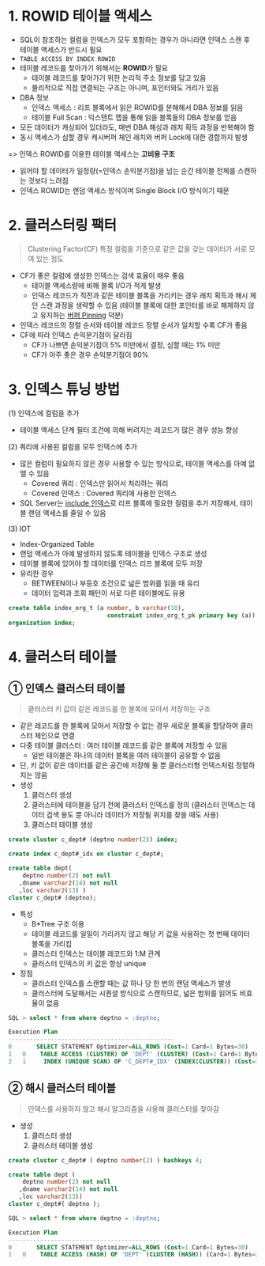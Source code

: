 # 1. ROWID 테이블 액세스
- SQL이 참조하는 컬럼을 인덱스가 모두 포함하는 경우가 아니라면 인덱스 스캔 후 테이블 액세스가 반드시 필요
- `TABLE ACCESS BY INDEX ROWID`
- 테이블 레코드를 찾아가기 위해서는 **ROWID**가 필요 
	- 테이블 레코드를 찾아가기 위한 논리적 주소 정보를 담고 있음
    - 물리적으로 직접 연결되는 구조는 아니며, 포인터와도 거리가 있음
- DBA 정보	
	- 인덱스 액세스 : 리프 블록에서 읽은 ROWID를 분해해서 DBA 정보를 읽음
    - 테이블 Full Scan : 익스텐트 맵을 통해 읽을 블록들의 DBA 정보를 얻음
- 모든 데이터가 캐싱되어 있더라도, 매번 DBA 해싱과 래치 획득 과정을 반복해야 함
- 동시 액세스가 심할 경우 캐시버퍼 체인 래치와 버퍼 Lock에 대한 경합까지 발생 

=> 인덱스 ROWID를 이용한 테이블 액세스는 **고비용 구조**
- 읽어야 할 데이터가 일정량(=인덱스 손익분기점)을 넘는 순간 테이블 전체를 스캔하는 것보다 느려짐 
- 인덱스 ROWID는 랜덤 액세스 방식이며 Single Block I/O 방식이기 때문 

# 2. 클러스터링 팩터
> Clustering Factor(CF)
> 특정 컬럼을 기준으로 같은 값을 갖는 데이터가 서로 모여 있는 정도 

- CF가 좋은 컬럼에 생성한 인덱스는 검색 효율이 매우 좋음 
	- 테이블 액세스량에 비해 블록 I/O가 적게 발생 
    - 인덱스 레코드가 직전과 같은 테이블 블록을 가리키는 경우 래치 획득과 해시 체인 스캔 과정을 생략할 수 있음 
    (테이블 블록에 대한 포인터를 바로 해제하지 않고 유지하는 <u>버퍼 Pinning</u> 덕분)
- 인덱스 레코드의 정렬 순서와 테이블 레코드 정렬 순서가 일치할 수록 CF가 좋음
- CF에 따라 인덱스 손익분기점이 달라짐
	- CF가 나쁘면 손익분기점이 5% 미만에서 결정, 심할 때는 1% 미만
    - CF가 아주 좋은 경우 손익분기점이 90%
# 3. 인덱스 튜닝 방법
(1) 인덱스에 컬럼을 추가
- 테이블 액세스 단계 필터 조건에 의해 버려지는 레코드가 많은 경우 성능 향상

(2) 쿼리에 사용된 컬럼을 모두 인덱스에 추가
- 많은 컬럼이 필요하지 않은 경우 사용할 수 있는 방식으로, 테이블 액세스를 아예 없앨 수 있음 
	- Covered 쿼리 : 인덱스만 읽어서 처리하는 쿼리
    - Covered 인덱스 : Covered 쿼리에 사용한 인덱스 
- SQL Server는 <u>include 인덱스</u>로 리프 블록에 필요한 컬럼을 추가 저장해서, 테이블 랜덤 액세스를 줄일 수 있음 

(3) IOT 
- Index-Organized Table
- 랜덤 액세스가 아예 발생하지 않도록 테이블을 인덱스 구조로 생성
- 테이블 블록에 있어야 할 데이터를 인덱스 리프 블록에 모두 저장 
- 유리한 경우
	- BETWEEN이나 부등호 조건으로 넓은 범위를 읽을 때 유리
    - 데이터 입력과 조회 패턴이 서로 다른 테이블에도 유용 
```sql
create table index_org_t (a number, b varchar(10),
							constraint index_org_t_pk primary key (a))
organization index;
```
# 4. 클러스터 테이블 
## ① 인덱스 클러스터 테이블
> 클러스터 키 값이 같은 레코드를 한 블록에 모아서 저장하는 구조

- 같은 레코드를 한 블록에 모아서 저장할 수 없는 경우 새로운 블록을 할당하여 클러스터 체인으로 연결 
- 다중 테이블 클러스터 : 여러 테이블 레코드를 같은 블록에 저장할 수 있음 
	- 일반 테이블은 하나의 데이터 블록을 여러 테이블이 공유할 수 없음 
- 단, 키 값이 같은 데이터를 같은 공간에 저장해 둘 뿐 클러스터형 인덱스처럼 정렬하지는 않음 
- 생성
	1. 클러스터 생성
    2. 클러스터에 테이블을 담기 전에 클러스터 인덱스를 정의
    (클러스터 인덱스는 데이터 검색 용도 뿐 아니라 데이터가 저장될 위치를 찾을 때도 사용)
    3. 클러스터 테이블 생성
```sql
create cluster c_dept# (deptno number(2)) index;

create index c_dept#_idx on cluster c_dept#;

create table dept(
	deptno number(2) not null
   ,dname varchar2(14) not null
   ,loc varchar2(13) )
cluster c_dept# (deptno);
```
- 특성
	- B*Tree 구조 이용
    - 테이블 레코드를 일일이 가리키지 않고 해당 키 값을 사용하는 첫 번째 데이터 블록을 가리킴
    - 클러스터 인덱스는 테이블 레코드와 1:M 관계
    - 클러스터 인덱스의 키 값은 항상 unique 
- 장점
	- 클러스터 인덱스를 스캔할 때는 값 하나 당 한 번의 랜덤 액세스가 발생
    - 클러스터에 도달해서는 시퀀셜 방식으로 스캔하므로, 넓은 범위를 읽어도 비효율이 없음 
```sql
SQL > select * from where deptno = :deptno;

Execution Plan
-----------------------------------------------
0		SELECT STATEMENT Optimizer=ALL_ROWS (Cost=1 Card=1 Bytes=30)
1	0	 TABLE ACCESS (CLUSTER) OF 'DEPT' (CLUSTER) (Cost=1 Card=1 Bytes=30)
2	1	  INDEX (UNIQUE SCAN) OF 'C_DEPT#_IDX' (INDEX(CLUSTER)) (Cost=1 Card=1)
```

## ② 해시 클러스터 테이블
> 인덱스를 사용하지 않고 해시 알고리즘을 사용해 클러스터를 찾아감

- 생성
	1. 클러스터 생성
    2. 클러스터 테이블 생성
```sql
create cluster c_dept# ( deptno number(2) ) hashkeys 4;

create table dept (
	deptno number(2) not null
   ,dname varchar2(14) not null
   ,loc varchar2(13))
cluster c_dept#( deptno );
```
```sql
SQL > select * from where deptno = :deptno;

Execution Plan
-----------------------------------------------
0		SELECT STATEMENT Optimizer=ALL_ROWS (Cost=1 Card=1 Bytes=30)
1	0	 TABLE ACCESS (HASH) OF 'DEPT' (CLUSTER (HASH)) (Card=1 Bytes=30)
```
